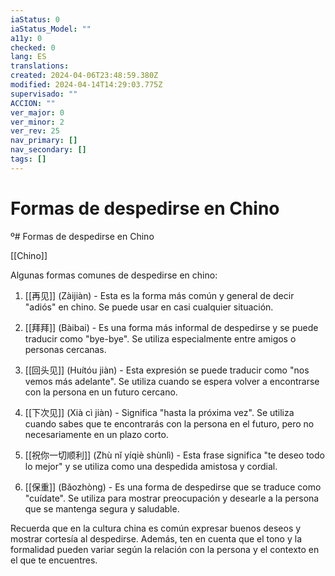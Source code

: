```yaml
---
iaStatus: 0
iaStatus_Model: ""
a11y: 0
checked: 0
lang: ES
translations: 
created: 2024-04-06T23:48:59.380Z
modified: 2024-04-14T14:29:03.775Z
supervisado: ""
ACCION: ""
ver_major: 0
ver_minor: 2
ver_rev: 25
nav_primary: []
nav_secondary: []
tags: []
---
```

# Formas de despedirse en Chino
º# Formas de despedirse en Chino

[[Chino]]

Algunas formas comunes de despedirse en chino:

1. [[再见]] (Zàijiàn) - Esta es la forma más común y general de decir "adiós" en chino. Se puede usar en casi cualquier situación.
    
2. [[拜拜]] (Bàibai) - Es una forma más informal de despedirse y se puede traducir como "bye-bye". Se utiliza especialmente entre amigos o personas cercanas.
    
3. [[回头见]] (Huítóu jiàn) - Esta expresión se puede traducir como "nos vemos más adelante". Se utiliza cuando se espera volver a encontrarse con la persona en un futuro cercano.
    
4. [[下次见]] (Xià cì jiàn) - Significa "hasta la próxima vez". Se utiliza cuando sabes que te encontrarás con la persona en el futuro, pero no necesariamente en un plazo corto.
    
5. [[祝你一切顺利]] (Zhù nǐ yíqiè shùnlì) - Esta frase significa "te deseo todo lo mejor" y se utiliza como una despedida amistosa y cordial.
    
6. [[保重]] (Bǎozhòng) - Es una forma de despedirse que se traduce como "cuídate". Se utiliza para mostrar preocupación y desearle a la persona que se mantenga segura y saludable.
    

Recuerda que en la cultura china es común expresar buenos deseos y mostrar cortesía al despedirse. Además, ten en cuenta que el tono y la formalidad pueden variar según la relación con la persona y el contexto en el que te encuentres.
